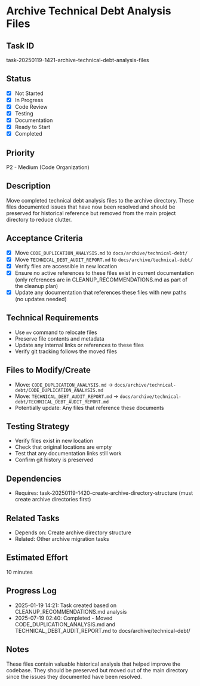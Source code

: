 # Archive Technical Debt Analysis Files

## Task ID

task-20250119-1421-archive-technical-debt-analysis-files

## Status

- [x] Not Started
- [x] In Progress
- [x] Code Review
- [x] Testing
- [x] Documentation
- [x] Ready to Start
- [x] Completed

## Priority

P2 - Medium (Code Organization)

## Description

Move completed technical debt analysis files to the archive directory. These files documented issues that have now been resolved and should be preserved for historical reference but removed from the main project directory to reduce clutter.

## Acceptance Criteria

- [x] Move `CODE_DUPLICATION_ANALYSIS.md` to `docs/archive/technical-debt/`
- [x] Move `TECHNICAL_DEBT_AUDIT_REPORT.md` to `docs/archive/technical-debt/`
- [x] Verify files are accessible in new location
- [x] Ensure no active references to these files exist in current documentation (only references are in CLEANUP_RECOMMENDATIONS.md as part of the cleanup plan)
- [x] Update any documentation that references these files with new paths (no updates needed)

## Technical Requirements

- Use `mv` command to relocate files
- Preserve file contents and metadata
- Update any internal links or references to these files
- Verify git tracking follows the moved files

## Files to Modify/Create

- Move: `CODE_DUPLICATION_ANALYSIS.md` → `docs/archive/technical-debt/CODE_DUPLICATION_ANALYSIS.md`
- Move: `TECHNICAL_DEBT_AUDIT_REPORT.md` → `docs/archive/technical-debt/TECHNICAL_DEBT_AUDIT_REPORT.md`
- Potentially update: Any files that reference these documents

## Testing Strategy

- Verify files exist in new location
- Check that original locations are empty
- Test that any documentation links still work
- Confirm git history is preserved

## Dependencies

- Requires: task-20250119-1420-create-archive-directory-structure (must create archive directories first)

## Related Tasks

- Depends on: Create archive directory structure
- Related: Other archive migration tasks

## Estimated Effort

10 minutes

## Progress Log

- 2025-01-19 14:21: Task created based on CLEANUP_RECOMMENDATIONS.md analysis
- 2025-07-19 02:40: Completed - Moved CODE_DUPLICATION_ANALYSIS.md and TECHNICAL_DEBT_AUDIT_REPORT.md to docs/archive/technical-debt/

## Notes

These files contain valuable historical analysis that helped improve the codebase. They should be preserved but moved out of the main directory since the issues they documented have been resolved.
